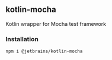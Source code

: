 ## kotlin-mocha

Kotlin wrapper for Mocha test framework

### Installation

`npm i @jetbrains/kotlin-mocha`